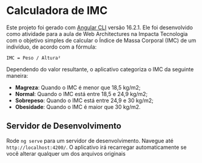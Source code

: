 # Calculadora de IMC

Este projeto foi gerado com [Angular CLI](https://github.com/angular/angular-cli) versão 16.2.1. Ele foi desenvolvido como atividade para a aula de Web Architectures na Impacta Tecnologia com o objetivo simples de calcular o Índice de Massa Corporal (IMC) de um indivíduo, de acordo com a fórmula:

```
IMC = Peso / Altura²
```
Dependendo do valor resultante, o aplicativo categoriza o IMC da seguinte maneira:
- **Magreza**: Quando o IMC é menor que 18,5 kg/m2;
- **Normal**: Quando o IMC está entre 18,5 e 24,9 kg/m2;
- **Sobrepeso**: Quando o IMC está entre 24,9 e 30 kg/m2;
- **Obesidade**: Quando o IMC é maior que 30 kg/m2.

## Servidor de Desenvolvimento

Rode `ng serve` para um servidor de desenvolvimento. Navegue até `http://localhost:4200/`. O aplicativo irá recarregar automaticamente se você alterar qualquer um dos arquivos originais

